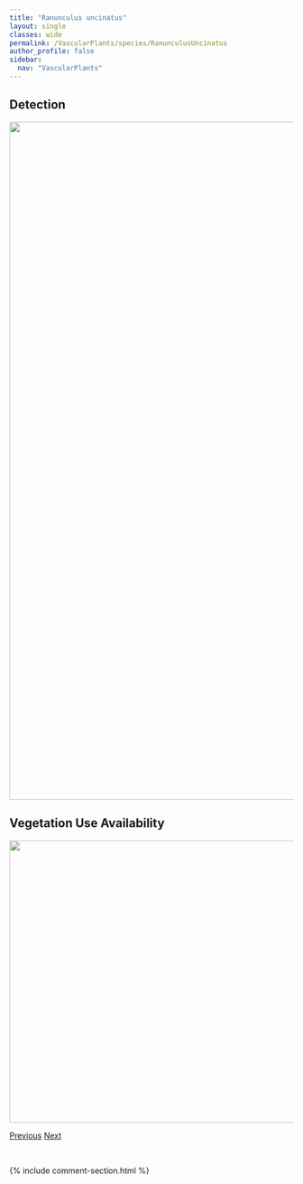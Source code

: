 ```yaml
---
title: "Ranunculus uncinatus"
layout: single
classes: wide
permalink: /VascularPlants/species/RanunculusUncinatus
author_profile: false
sidebar:
  nav: "VascularPlants"
---
```


<h2>Detection</h2>

<a href="https://drive.google.com/uc?export=view&id=1DzSxs-ZvqPmHuwOZsWHsWOOA6qdvP-He">
<img src="https://drive.google.com/uc?export=view&id=1DzSxs-ZvqPmHuwOZsWHsWOOA6qdvP-He" height = "1200" width = "800">
</a>


<h2>Vegetation Use Availability</h2>

<a href="https://drive.google.com/uc?export=view&id=1keqme_KPiC-4JtB7WFjWYviPKHe_o8f5">
<img src="https://drive.google.com/uc?export=view&id=1keqme_KPiC-4JtB7WFjWYviPKHe_o8f5" height = "500" width = "1000">
</a>


<a href="/DevelopmentWebsite/VascularPlants/species/RanunculusTrichophyllus" class="pagination--pager" title="Ranunculus trichophyllus">Previous</a> <a href="/DevelopmentWebsite/VascularPlants/species/RatibidaColumnifera" class="pagination--pager" title="Ratibida columnifera">Next</a>

<p>&nbsp;</p>

{% include comment-section.html %}
